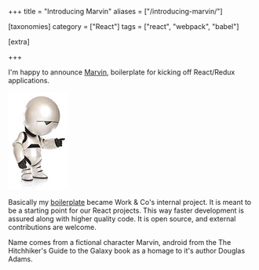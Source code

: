+++
title = "Introducing Marvin"
aliases = ["/introducing-marvin/"]

[taxonomies]
category = ["React"]
tags = ["react", "webpack", "babel"]

[extra]

+++

I'm happy to announce [Marvin](https://github.com/workco/marvin), boilerplate for kicking off React/Redux applications.

[![Marvin on Github](/img/marvin.jpg)](https://github.com/workco/marvin)

Basically my [boilerplate](/blog/webpack-2-react-redux/) became Work & Co's internal project. It is meant to be a starting point for our React projects. This way faster development is assured along with higher quality code. It is open source, and external contributions are welcome.

Name comes from a fictional character Marvin, android from the The Hitchhiker's Guide to the Galaxy book as a homage to it's author Douglas Adams.
